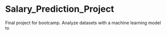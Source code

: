 # Salary_Prediction_Project
Final project for bootcamp. Analyze datasets with a machine learning model to 

